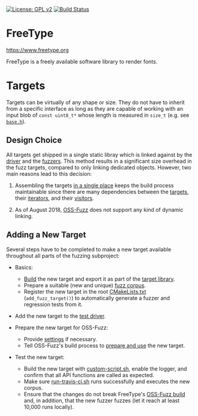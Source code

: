 [![License: GPL
v2](https://img.shields.io/badge/License-GPL%20v2-blue.svg)](https://www.gnu.org/licenses/old-licenses/gpl-2.0.en.html)
[![Build Status](https://travis-ci.org/freetype/freetype2-testing.svg?branch=master)](https://travis-ci.org/freetype/freetype2-testing)

# FreeType

https://www.freetype.org

FreeType is a freely available software library to render fonts.

# Targets

Targets can be virtually of any shape or size.  They do not have to inherit
from a specific interface as long as they are capable of working with an input
blob of `const uint8_t*` whose length is measured in `size_t` (e.g. see
[`base.h`](/fuzzing/src/targets/base.h#L64)).

## Design Choice

All targets get shipped in a single static libray which is linked against by
the [driver](fuzzing/src/driver) and the [fuzzers](/fuzzing/src/fuzzers).
This method results in a significant size overhead in the fuzz targets,
compared to only linking dedicated objects.  However, two main reasons lead to
this decision:

1. Assembling the targets [in a single
   place](/fuzzing/src/targets/CMakeLists.txt) keeps the build process
   maintainable since there are many dependencies between the
   [targets](/fuzzing/src/targets), their [iterators](/fuzzing/src/iterators),
   and their [visitors](/fuzzing/src/visitors).

2. As of August 2018, [OSS-Fuzz](https://github.com/google/oss-fuzz) does not
   support any kind of dynamic linking.

## Adding a New Target

Several steps have to be completed to make a new target available throughout
all parts of the fuzzing subproject:

- Basics:
    - [Build](/fuzzing/src/targets) the new target and export it as part of
      the [target library](/fuzzing/src/targets/CMakeLists.txt).
    - Prepare a suitable (new and unique) [fuzz corpus](/fuzzing/corpora).
    - Register the new target in the root
      [CMakeLists.txt](/fuzzing/CMakeLists.txt) (`add_fuzz_target()`) to
      automatically generate a fuzzer and regression tests from it.

- Add the new target to the [test driver](/fuzzing/src/driver/driver.cpp).

- Prepare the new target for OSS-Fuzz:
    - Provide [settings](/fuzzing/settings/oss-fuzz) if necessary.
    - Tell OSS-Fuzz's build process to
      [prepare and use](/fuzzing/scripts/prepare-oss-fuzz.sh) the new target.

- Test the new target:
    - Build the new target with
      [custom-script.sh](/fuzzing/scripts/custom-build.sh), enable the logger,
      and confirm that all API functions are called as expected.
    - Make sure [run-travis-ci.sh](/fuzzing/scripts/run-travis-ci.sh) runs
      successfully and executes the new corpus.
    - Ensure that the changes do not break FreeType's [OSS-Fuzz
      build](https://github.com/google/oss-fuzz/blob/master/docs/new_project_guide.md#testing-locally)
      and, in addition, that the new fuzzer fuzzes (let it reach at least
      10,000 runs locally).
